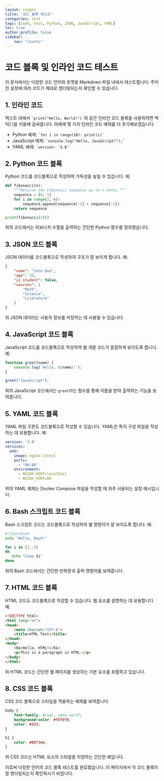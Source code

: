```yaml
---
layout: single
title: "코드 블록 테스트"
categories: test
tags: [code, test, Python, JSON, JavaScript, YAML]
toc: true
author_profile: false
sidebar:
    nav: "counts"
---
```


# 코드 블록 및 인라인 코드 테스트

이 문서에서는 다양한 코드 언어와 포맷을 Markdown 파일 내에서 테스트합니다. 주어진 설정에 따라 코드가 제대로 렌더링되는지 확인할 수 있습니다.

## 1. 인라인 코드

텍스트 내에서 `` `print("Hello, World!")` ``와 같은 인라인 코드 블록을 사용하려면 백틱(`)을 이용해 감싸줍니다. 아래에 몇 가지 인라인 코드 예제를 더 추가해보겠습니다.

- Python 예제: `` `for i in range(10): print(i)` ``
- JavaScript 예제: `` `console.log("Hello, JavaScript!");` ``
- YAML 예제: `` `version: '3.8'` ``

## 2. Python 코드 블록

Python 코드를 코드블록으로 작성하여 가독성을 높일 수 있습니다. 예:

````python
def fibonacci(n):
    """Returns the Fibonacci sequence up to n terms."""
    sequence = [0, 1]
    for i in range(2, n):
        sequence.append(sequence[-1] + sequence[-2])
    return sequence

print(fibonacci(10))
````

위의 코드에서는 피보나치 수열을 출력하는 간단한 Python 함수를 정의했습니다.

## 3. JSON 코드 블록

JSON 데이터를 코드블록으로 작성하여 구조가 잘 보이게 합니다. 예:

````json
{
    "name": "John Doe",
    "age": 30,
    "is_student": false,
    "courses": [
        "Math",
        "Science",
        "Literature"
    ]
}
````

위 JSON 데이터는 사용자 정보를 저장하는 데 사용될 수 있습니다.

## 4. JavaScript 코드 블록

JavaScript 코드를 코드블록으로 작성하여 웹 개발 코드가 깔끔하게 보이도록 합니다. 예:

````javascript
function greet(name) {
    console.log(`Hello, ${name}!`);
}

greet("JavaScript");
````

위의 JavaScript 코드에서는 `greet`라는 함수를 통해 이름을 받아 출력하는 기능을 보여줍니다.

## 5. YAML 코드 블록

YAML 파일 구문도 코드블록으로 작성할 수 있습니다. YAML은 특히 구성 파일을 작성하는 데 유용합니다. 예:

````yaml
version: '3.8'
services:
  web:
    image: nginx:latest
    ports:
      - "80:80"
    environment:
      - NGINX_HOST=localhost
      - NGINX_PORT=80
````

위의 YAML 예제는 Docker Compose 파일을 작성할 때 자주 사용되는 설정 예시입니다.

## 6. Bash 스크립트 코드 블록

Bash 스크립트 코드는 코드블록으로 작성하여 쉘 명령어가 잘 보이도록 합니다. 예:

````bash
#!/bin/bash
echo "Hello, Bash!"

for i in {1..5}
do
   echo "Loop $i"
done
````

위의 Bash 코드에서는 간단한 반복문과 출력 명령어를 보여줍니다.

## 7. HTML 코드 블록

HTML 코드도 코드블록으로 작성할 수 있습니다. 웹 요소를 설명하는 데 유용합니다. 예:

````html
<!DOCTYPE html>
<html lang="en">
<head>
    <meta charset="UTF-8">
    <title>HTML Test</title>
</head>
<body>
    <h1>Hello, HTML!</h1>
    <p>This is a paragraph in HTML.</p>
</body>
</html>
````

위 HTML 코드는 간단한 웹 페이지를 생성하는 기본 요소를 포함하고 있습니다.

## 8. CSS 코드 블록

CSS 코드 블록으로 스타일을 적용하는 예제를 보여줍니다.

```css
body {
    font-family: Arial, sans-serif;
    background-color: #f0f0f0;
    color: #333;
}

h1 {
    color: #0073e6;
}
```

위 CSS 코드는 HTML 요소의 스타일을 지정하는 간단한 예입니다.

이로써 다양한 언어의 코드 블록 테스트를 완료했습니다. 이 페이지에서 각 코드 블록이 잘 렌더링되는지 확인하시기 바랍니다.
